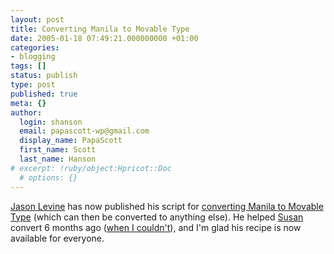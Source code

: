 ```yaml
---
layout: post
title: Converting Manila to Movable Type
date: 2005-01-18 07:49:21.000000000 +01:00
categories:
- blogging
tags: []
status: publish
type: post
published: true
meta: {}
author:
  login: shanson
  email: papascott-wp@gmail.com
  display_name: PapaScott
  first_name: Scott
  last_name: Hanson
# excerpt: !ruby/object:Hpricot::Doc
  # options: {}
---
```

<p><a href="http://q.queso.com/">Jason Levine</a> has now published his script for <a title="QDN: Converting Manila to Movable Type" href="http://q.queso.com/archives/001587">converting Manila to Movable Type</a> (which can then be converted to anything else). He helped <a href="http://www.2020hindsight.org/">Susan</a> convert 6 months ago (<a href="http://www.papascott.de/archives/2004/06/22/converting-manila/">when I couldn't</a>), and I'm glad his recipe is now available for everyone.</p>
